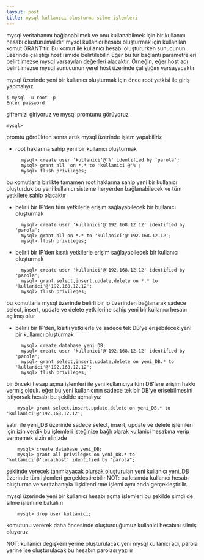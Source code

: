```yaml
---
layout: post
title: mysql kullanıcı oluşturma silme işlemleri
---
```


mysql veritabanını bağlanabilmek ve onu kullanabilmek için bir kullanıcı hesabı oluşturulmalıdır. mysql kullanıcı hesabı oluşturmak için kullanılan komut GRANT’tır. Bu komut ile kullanıcı hesabı oluştururken sunucunun üzerinde çalıştığı host ismide belirtilebilir. Eğer bu tür bağlantı parametreleri belirtilmezse mysql varsayılan değerleri alacaktır. Örneğin, eğer host adı belirtilmezse mysql sunucunun yerel host üzerinde çalıştığını varsayacaktır

mysql üzerinde yeni bir kullanıcı oluşturmak için önce root yetkisi ile giriş yapmalıyız

    $ mysql -u root -p
    Enter password:

şifremizi giriyoruz ve mysql promtunu görüyoruz

    mysql>

promtu gördükten sonra artık mysql üzerinde işlem yapabiliriz

- root haklarına sahip yeni bir kullanıcı oluşturmak

        mysql> create user 'kullanici'@'%' identified by 'parola';
        mysql> grant all  on *.* to 'kullanici'@'%';
        mysql> flush privileges;

bu komutlarla birlikte tamamen root haklarına sahip yeni bir kullanıcı oluşturduk bu yeni kullanıcı sisteme heryerden bağlanabilecek ve tüm yetkilere sahip olacaktır

- belirli bir IP’den tüm yetkilerle erişim sağlayabilecek bir bullanıcı oluşturmak

        mysql> create user 'kullanici'@'192.168.12.12' identified by 'parola';
        mysql> grant all on *.* to 'kullanici'@'192.168.12.12';
        mysql> flush privileges;

- belirli bir IP’den kısıtlı yetkilerle erişim sağlayabilecek bir kullanıcı oluşturmak

        mysql> create user 'kullanici'@'192.168.12.12' identified by 'parola';
        mysql> grant select,insert,update,delete on *.* to 'kullanici'@'192.168.12.12';
        mysql> flush privileges;

bu komutlarla mysql üzerinde belirli bir ip üzerinden bağlanarak sadece select, insert, update ve delete yetkilerine sahip yeni bir kullanıcı hesabı açılmış olur

- belirli bir IP’den, kısıtlı yetkilerle ve sadece tek DB’ye erişebilecek yeni bir kullanıcı oluşturmak

        mysql> create database yeni_DB;
        mysql> create user 'kullanici'@'192.168.12.12' identified by 'parola';
        mysql> grant select,insert,update,delete on yeni_DB.* to 'kullanici'@'192.168.12.12';
        mysql> flush privileges;

bir önceki hesap açma işlemleri ile yeni kullanıcıya tüm DB’lere erişim hakkı vermiş olduk. eğer bu yeni kullanıcının sadece tek bir DB’ye erişebilmesini istiyorsak hesabı bu şekilde açmalıyız

        mysql> grant select,insert,update,delete on yeni_DB.* to 'kullanici'@'192.168.12.12';

satırı ile yeni_DB üzerinde sadece select, insert, update ve delete işlemleri için izin verdik bu işlemleri isteğinize bağlı olarak kullanici hesabına verip vermemek sizin elinizde

        mysql> create database yeni_DB;
        mysql> grant all privileges on yeni_DB.* to 'kullanici'@'localhost' identified by "parola";

şeklinde verecek tanımlayacak olursak oluşturulan yeni kullanıcı yeni_DB üzerinde tüm işlemleri gerçekleştirebilir
NOT: bu kısımda kullanıcı hesabı oluşturma ve veritabanıyla ilişkilendirme işlemi aynı anda gerçekleştirilir.

mysql üzerinde yeni bir kullanıcı hesabı açma işlemleri bu şekilde şimdi de silme işlemine bakalım

        mysql> drop user kullanici;

komutunu vererek daha öncesinde oluşturduğumuz kullanici hesabını silmiş oluyoruz

NOT: kullanici değişkeni yerine oluşturulacak yeni mysql kullanıcı adı, parola yerine ise oluşturulacak bu hesabın parolası yazılır

